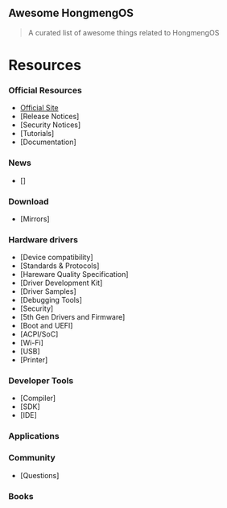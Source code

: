 ## Awesome HongmengOS

> A curated list of awesome things related to HongmengOS

# Resources


### Official Resources

- [Official Site](https://www.huawei.com)
- [Release Notices]
- [Security Notices]
- [Tutorials]
- [Documentation]


### News
- []

### Download
- [Mirrors]

### Hardware drivers
- [Device compatibility]
- [Standards & Protocols] 
- [Hareware Quality Specification]
- [Driver Development Kit]
- [Driver Samples]
- [Debugging Tools]
- [Security]
- [5th Gen Drivers and Firmware]
- [Boot and UEFI]
- [ACPI/SoC]
- [Wi-Fi]
- [USB]
- [Printer]


### Developer Tools
- [Compiler]
- [SDK]
- [IDE]
### Applications


### Community
- [Questions]

### Books






